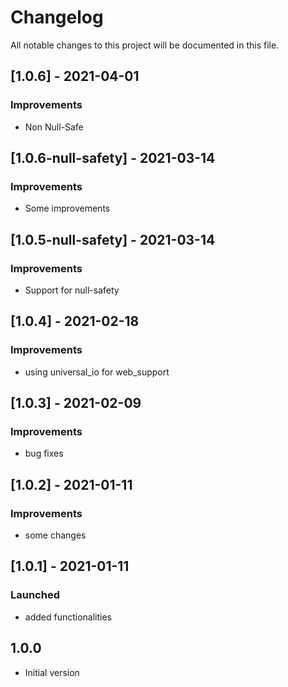 # Changelog
All notable changes to this project will be documented in this file.

## [1.0.6] - 2021-04-01
### Improvements
- Non Null-Safe

## [1.0.6-null-safety] - 2021-03-14
### Improvements
- Some improvements

## [1.0.5-null-safety] - 2021-03-14
### Improvements
- Support for null-safety

## [1.0.4] - 2021-02-18
### Improvements
- using universal_io for web_support

## [1.0.3] - 2021-02-09
### Improvements
- bug fixes

## [1.0.2] - 2021-01-11
### Improvements
- some changes

## [1.0.1] - 2021-01-11
### Launched
- added functionalities

## 1.0.0
- Initial version